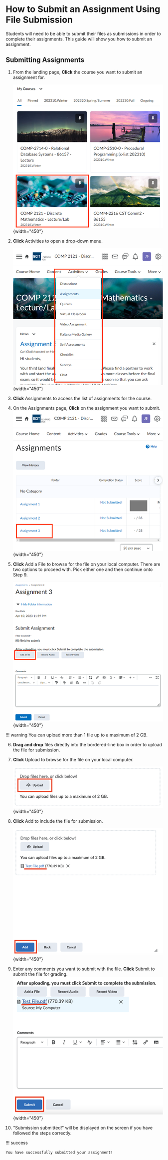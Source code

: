 # How to Submit an Assignment Using File Submission

Students will need to be able to submit their files as submissions in order to complete their assignments. This guide will show you how to submit an assignment.

## Submitting Assignments

1. From the landing page, **Click** the course you want to submit an assignment for.

    ![Selecting a course from the landing page](\photos\submit_assignments\courses.png){width="450"}
   <!-- We will now be selecting the COMP 2121 course. -->

2. **Click** Activities to open a drop-down menu.

    ![Selecting the Activities option from the drop-down menu](\photos\submit_assignments\assignment_drop_down.png){width="450"}
   <!-- We will now be selecting the Assignments option. -->

3. **Click** Assignments to access the list of assignments for the course.
   <!-- We will now be selecting the Assignment 3 option. -->

4. On the Assignments page, **Click** on the assignment you want to submit.
    ![List of Assignments available](\photos\submit_assignments\assignments.png){width="450"}
   <!-- We will now be clicking on Assignment 3 to submit. -->

5. **Click** Add a File to browse for the file on your local computer. There are two options to proceed with. Pick either one and then continue onto Step 9.

    ![Selecting the assignment to submit](\photos\submit_assignments\assignment3.png){width="450"}

!!! warning
    You can upload more than 1 file up to a maximum of 2 GB.

6. **Drag and drop** files directly into the bordered-line box in order to upload the file for submission.

7. **Click** Upload to browse for the file on your local computer.

    ![Selecting the file to upload](\photos\submit_assignments\upload.png){width="450"}
   <!-- We will now be selecting the file to upload. -->

8. **Click** Add to include the file for submission.

    ![Adding the file for submission](\photos\submit_assignments\add-file.png){width="450"}

9. Enter any comments you want to submit with the file. **Click** Submit to submit the file for grading.
    ![Submitting the file for submission](\photos\submit_assignments\submit.png){width="450"}

10. "Submission submitted!" will be displayed on the screen if you have followed the steps correctly.

!!! success

    You have successfully submitted your assignment!
